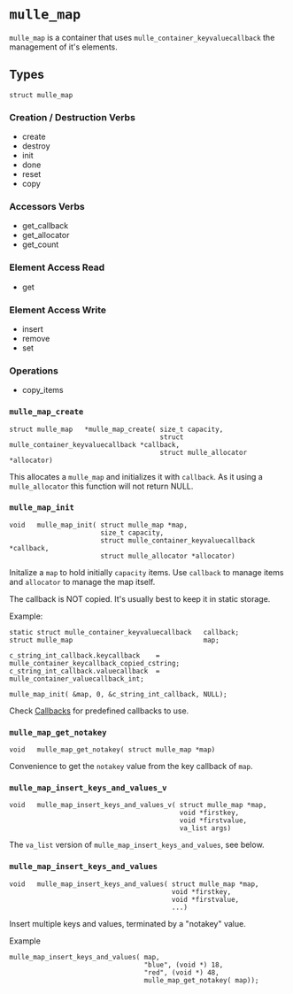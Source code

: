 # `mulle_map`

`mulle_map` is a container that uses `mulle_container_keyvaluecallback`
the management of it's elements. 

## Types

```
struct mulle_map
```

### Creation / Destruction Verbs

* create
* destroy
* init
* done
* reset
* copy

### Accessors Verbs

* get_callback
* get_allocator
* get_count

### Element Access Read 

* get

### Element Access Write 

* insert
* remove
* set

### Operations 

* copy_items



### `mulle_map_create`

```
struct mulle_map   *mulle_map_create( size_t capacity,
                                      struct mulle_container_keyvaluecallback *callback,
                                      struct mulle_allocator *allocator)
```

This allocates a `mulle_map` and initializes it with `callback`. As it using a `mulle_allocator` this function will not return NULL.



### `mulle_map_init`

```
void   mulle_map_init( struct mulle_map *map,
                       size_t capacity,
                       struct mulle_container_keyvaluecallback *callback,
                       struct mulle_allocator *allocator)
```

Initalize a `map` to hold initially `capacity` items. Use `callback` to
manage items and `allocator` to manage the map itself.

The callback is NOT copied. It's usually best to keep it in static storage.


Example:

```
static struct mulle_container_keyvaluecallback   callback;
struct mulle_map                                 map;

c_string_int_callback.keycallback    = mulle_container_keycallback_copied_cstring;
c_string_int_callback.valuecallback  = mulle_container_valuecallback_int;

mulle_map_init( &map, 0, &c_string_int_callback, NULL);
```

Check [Callbacks](API_CONTAINER_CALLBACK.md) for predefined callbacks to use.




### `mulle_map_get_notakey`

```
void   mulle_map_get_notakey( struct mulle_map *map)
```

Convenience to get the `notakey` value from the key callback of `map`.


### `mulle_map_insert_keys_and_values_v`


```
void   mulle_map_insert_keys_and_values_v( struct mulle_map *map,
                                           void *firstkey,
                                           void *firstvalue,
                                           va_list args)
```

The `va_list` version of `mulle_map_insert_keys_and_values`, see below.


### `mulle_map_insert_keys_and_values`

```
void   mulle_map_insert_keys_and_values( struct mulle_map *map,
                                         void *firstkey,
                                         void *firstvalue,
                                         ...)
```

Insert multiple keys and values, terminated by a "notakey" value.

Example

```
mulle_map_insert_keys_and_values( map,
                                  "blue", (void *) 18,
                                  "red", (void *) 48,
                                  mulle_map_get_notakey( map));
```



